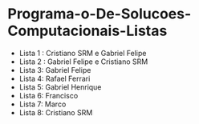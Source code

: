 # Programa-o-De-Solucoes-Computacionais-Listas
- Lista 1 : Cristiano SRM e Gabriel Felipe
- Lista 2 : Gabriel Felipe e Cristiano SRM
- Lista 3: Gabriel Felipe
- Lista 4: Rafael Ferrari
- Lista 5: Gabriel Henrique
- Lista 6: Francisco
- Lista 7: Marco
- Lista 8: Cristiano SRM

